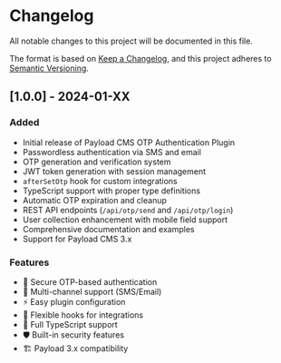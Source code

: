 # Changelog

All notable changes to this project will be documented in this file.

The format is based on [Keep a Changelog](https://keepachangelog.com/en/1.0.0/),
and this project adheres to [Semantic Versioning](https://semver.org/spec/v2.0.0.html).

## [1.0.0] - 2024-01-XX

### Added
- Initial release of Payload CMS OTP Authentication Plugin
- Passwordless authentication via SMS and email
- OTP generation and verification system
- JWT token generation with session management
- `afterSetOtp` hook for custom integrations
- TypeScript support with proper type definitions
- Automatic OTP expiration and cleanup
- REST API endpoints (`/api/otp/send` and `/api/otp/login`)
- User collection enhancement with mobile field support
- Comprehensive documentation and examples
- Support for Payload CMS 3.x

### Features
- 🔐 Secure OTP-based authentication
- 📱 Multi-channel support (SMS/Email)
- ⚡ Easy plugin configuration
- 🎯 Flexible hooks for integrations
- 🔧 Full TypeScript support
- 🛡️ Built-in security features
- 🏗️ Payload 3.x compatibility